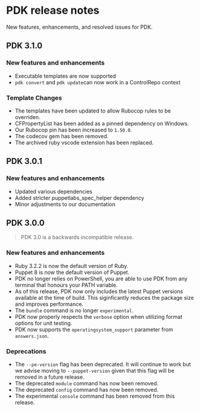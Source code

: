 # PDK release notes

New features, enhancements, and resolved issues for PDK.

## PDK 3.1.0

### New features and enhancements

* Executable templates are now supported
* `pdk convert` and `pdk update`can now work in a ControlRepo context

### Template Changes

* The templates have been updated to allow Rubocop rules to be overriden.
* CFPropertyList has been added as a pinned dependency on Windows.
* Our Rubocop pin has been increased to `1.50.0`.
* The codecov gem has been removed.
* The archived ruby vscode extension has been replaced.

## PDK 3.0.1

### New features and enhancements

* Updated various dependencies
* Added stricter puppetlabs_spec_helper dependency
* Minor adjustments to our documentation

## PDK 3.0.0

> PDK 3.0 is a backwards incompatible release.

### New features and enhancements

* Ruby 3.2.2 is now the default version of Ruby.
* Puppet 8 is now the default version of Puppet.
* PDK no longer relies on PowerShell, you are able to use PDK from any terminal that honours your PATH variable.
* As of this release, PDK now only includes the latest Puppet versions available at the time of build. This siginficantly reduces the package size and improves performance.
* The `bundle` command is no longer `experimental`.
* PDK now properly respects the `verbose` option when utilizing format options for unit testing.
* PDK now supports the `operatingsystem_support` parameter from `answers.json`.

### Deprecations

* The `--pe-version` flag has been deprecated. It will continue to work but we advise moving to `--puppet-version` given that this flag will be removed in a future release.
* The deprecated `module` command has now been removed.
* The deprecated `config` command has now been removed.
* The experimental `console` command has been removed from this release.

